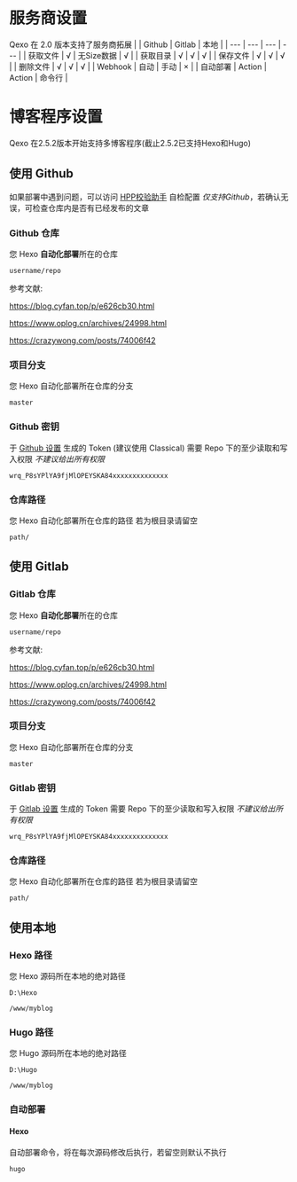 # 服务商设置
Qexo 在 2.0 版本支持了服务商拓展
|  | Github | Gitlab | 本地 |
| --- | --- | --- | --- |
| 获取文件 | √ | 无Size数据 | √ |
| 获取目录 | √ | √ | √ |
| 保存文件 | √ | √ | √ |
| 删除文件 | √ | √ | √ |
| Webhook | 自动 | 手动 | × |
| 自动部署 | Action | Action | 命令行 |
# 博客程序设置
Qexo 在2.5.2版本开始支持多博客程序(截止2.5.2已支持Hexo和Hugo)
## 使用 Github
如果部署中遇到问题，可以访问 [HPP校验助手](https://hexoplusplus.cronfly.workers.dev/?step=start) 自检配置 *仅支持Github*，若确认无误，可检查仓库内是否有已经发布的文章
### Github 仓库
您 Hexo **自动化部署**所在的仓库
```
username/repo
```
参考文献: 

https://blog.cyfan.top/p/e626cb30.html

https://www.oplog.cn/archives/24998.html

https://crazywong.com/posts/74006f42
### 项目分支
您 Hexo 自动化部署所在仓库的分支
```
master
```
### Github 密钥
于 [Github 设置](https://github.com/settings/tokens) 生成的 Token (建议使用 Classical)
需要 Repo 下的至少读取和写入权限 *不建议给出所有权限*
```
wrq_P8sYPlYA9fjMlOPEYSKA84xxxxxxxxxxxxxx
```
### 仓库路径
您 Hexo 自动化部署所在仓库的路径 若为根目录请留空
```
path/
```
## 使用 Gitlab
### Gitlab 仓库
您 Hexo **自动化部署**所在的仓库
```
username/repo
```
参考文献: 

https://blog.cyfan.top/p/e626cb30.html

https://www.oplog.cn/archives/24998.html

https://crazywong.com/posts/74006f42
### 项目分支
您 Hexo 自动化部署所在仓库的分支
```
master
```
### Gitlab 密钥
于 [Gitlab 设置](https://gitlab.com/-/profile/personal_access_tokens) 生成的 Token 
需要 Repo 下的至少读取和写入权限 *不建议给出所有权限*
```
wrq_P8sYPlYA9fjMlOPEYSKA84xxxxxxxxxxxxxx
```
### 仓库路径
您 Hexo 自动化部署所在仓库的路径 若为根目录请留空
```
path/
```
## 使用本地
### Hexo 路径
您 Hexo 源码所在本地的绝对路径
```
D:\Hexo
```
```
/www/myblog
```
### Hugo 路径
您 Hugo 源码所在本地的绝对路径
```
D:\Hugo
```
```
/www/myblog
```
### 自动部署
#### Hexo
自动部署命令，将在每次源码修改后执行，若留空则默认不执行
```
hugo
```
